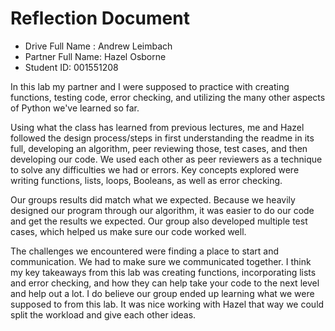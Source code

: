 # Reflection Document

* Drive Full Name  : Andrew Leimbach
* Partner Full Name: Hazel Osborne
* Student ID: 001551208

In this lab my partner and I were supposed to practice with creating functions, testing code, error checking, and utilizing the many other aspects of Python we've learned so far.

Using what the class has learned from previous lectures, me and Hazel followed the design process/steps in first understanding the readme in its full, developing an algorithm, peer reviewing those, test cases, and then developing our code. We used each other as peer reviewers as a technique to solve any difficulties we had or errors. Key concepts explored were writing functions, lists, loops, Booleans, as well as error checking.

Our groups results did match what we expected. Because we heavily designed our program through our algorithm, it was easier to do our code and get the results we expected. Our group also developed multiple test cases, which helped us make sure our code worked well.

The challenges we encountered were finding a place to start and communication. We had to make sure we communicated together. I think my key takeaways from this lab was creating functions, incorporating lists and error checking, and how they can help take your code to the next level and help out a lot. I do believe our group ended up learning what we were supposed to from this lab. It was nice working with Hazel that way we could split the workload and give each other ideas.


